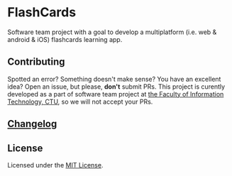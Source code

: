 # FlashCards

Software team project with a goal to develop a multiplatform (i.e. web & android & iOS) flashcards learning app.

## Contributing

Spotted an error? Something doesn't make sense? You have an excellent idea? Open an issue, but please, **don't** submit PRs. This project is curently developed as a part of software team project at [the Faculty of Information Technology, CTU](https://fit.cvut.cz/en), so we will not accept your PRs.

## [Changelog](CHANGELOG.md)

## License

Licensed under the [MIT License](LICENSE).
